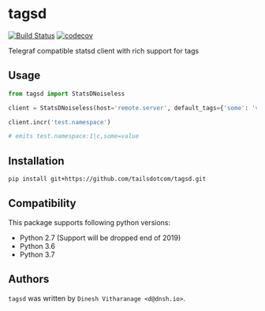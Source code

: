 tagsd
=====

[![Build Status](https://travis-ci.org/tailsdotcom/tagsd.svg?branch=master)](https://travis-ci.org/tailsdotcom/tagsd)
[![codecov](https://codecov.io/gh/tailsdotcom/tagsd/branch/master/graph/badge.svg)](https://codecov.io/gh/tailsdotcom/tagsd)

Telegraf compatible statsd client with rich support for tags

Usage
-----
```python
from tagsd import StatsDNoiseless

client = StatsDNoiseless(host='remote.server', default_tags={'some': 'value'})

client.incr('test.namespace')

# emits test.namespace:1|c,some=value
```

Installation
------------
```bash
pip install git+https://github.com/tailsdotcom/tagsd.git
```

Compatibility
-------------
This package supports following python versions:
- Python 2.7 (Support will be dropped end of 2019)
- Python 3.6 
- Python 3.7 

Authors
-------

`tagsd` was written by `Dinesh Vitharanage <d@dnsh.io>`.
